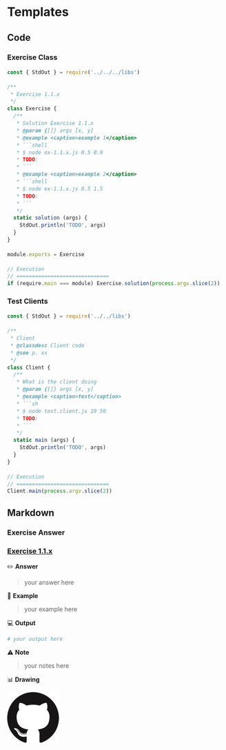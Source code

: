 # Templates

## Code

### Exercise Class

```js
const { StdOut } = require('../../../libs')

/**
 * Exercise 1.1.x
 */
class Exercise {
  /**
   * Solution Exercise 1.1.x
   * @param {[]} args [x, y]
   * @example <caption>example 1</caption>
   * ```shell
   * $ node ex-1.1.x.js 0.5 0.9
   * TODO:
   * ```
   * @example <caption>example 2</caption>
   * ```shell
   * $ node ex-1.1.x.js 0.5 1.5
   * TODO:
   * ```
   */
  static solution (args) {
    StdOut.println('TODO', args)
  }
}

module.exports = Exercise

// Execution
// ==============================
if (require.main === module) Exercise.solution(process.argv.slice(2))
```

### Test Clients

```js
const { StdOut } = require('../../libs')

/**
 * Client
 * @classdesc Client code
 * @see p. xx
 */
class Client {
  /**
   * What is the client doing
   * @param {[]} args [x, y]
   * @example <caption>test</caption>
   * ```sh
   * $ node test.client.js 10 50
   * TODO:
   * ```
   */
  static main (args) {
    StdOut.println('TODO', args)
  }
}

// Execution
// ==============================
Client.main(process.argv.slice(2))
```

## Markdown

### Exercise Answer

### [Exercise 1.1.x](./samples/ex-1.1.x.js)

:pencil2: **Answer**

> your answer here

:memo: **Example**

> your example here

:computer: **Output**

```sh
# your output here
```

:warning: **Note**

> your notes here

:bar_chart: **Drawing**

![exercise 1.1.x preview](/docs/img/octocat.png "Octocat")
